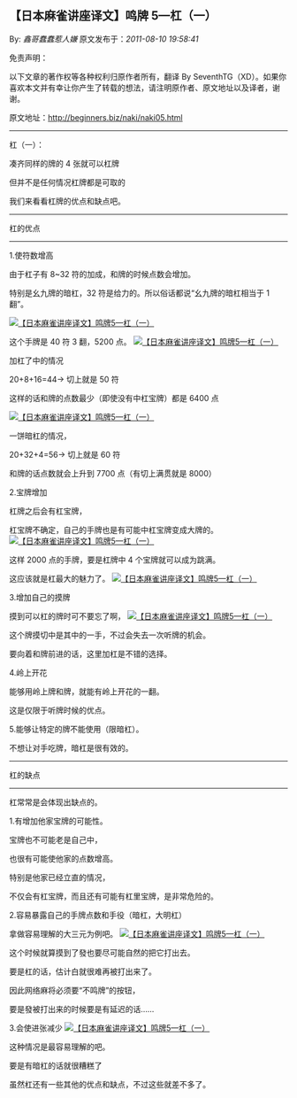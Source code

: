 ## 【日本麻雀讲座译文】鸣牌 5—杠（一）

By: _鑫哥蠢蠢惹人嫌_ 原文发布于：_2011-08-10 19:58:41_

免责声明：

以下文章的著作权等各种权利归原作者所有，翻译 By
SeventhTG（XD）。如果你喜欢本文并有幸让你产生了转载的想法，请注明原作者、原文地址以及译者，谢谢。

原文地址：http://beginners.biz/naki/naki05.html

---

杠（一）：

凑齐同样的牌的 4 张就可以杠牌

但并不是任何情况杠牌都是可取的

我们来看看杠牌的优点和缺点吧。

---

杠的优点

---

1.使符数增高

由于杠子有 8~32 符的加成，和牌的时候点数会增加。

特别是幺九牌的暗杠，32 符是给力的。所以俗话都说“幺九牌的暗杠相当于 1 翻”。

[![【日本麻雀讲座译文】鸣牌5—杠（一）](http://s2.sinaimg.cn/middle/7f78b76fgaa2599fb9f61&690)](http://photo.blog.sina.com.cn/showpic.html#blogid=7f78b76f0100v5ml&url=http://s2.sinaimg.cn/orignal/7f78b76fgaa2599fb9f61)

这个手牌是 40 符 3 翻，5200 点。
[![【日本麻雀讲座译文】鸣牌5—杠（一）](http://s9.sinaimg.cn/middle/7f78b76fgaa259d2425e8&690)](http://photo.blog.sina.com.cn/showpic.html#blogid=7f78b76f0100v5ml&url=http://s9.sinaimg.cn/orignal/7f78b76fgaa259d2425e8)

加杠了中的情况

20+8+16=44→ 切上就是 50 符

这样的话和牌的点数最少（即使没有中杠宝牌）都是 6400 点

[![【日本麻雀讲座译文】鸣牌5—杠（一）](http://s12.sinaimg.cn/middle/7f78b76fgaa25ab0f6e3b&690)](http://photo.blog.sina.com.cn/showpic.html#blogid=7f78b76f0100v5ml&url=http://s12.sinaimg.cn/orignal/7f78b76fgaa25ab0f6e3b)

一饼暗杠的情况，

20+32+4=56→ 切上就是 60 符

和牌的话点数就会上升到 7700 点（有切上满贯就是 8000）

2.宝牌增加

杠牌之后会有杠宝牌，

杠宝牌不确定，自己的手牌也是有可能中杠宝牌变成大牌的。
[![【日本麻雀讲座译文】鸣牌5—杠（一）](http://s6.sinaimg.cn/middle/7f78b76fgaa25c4fc97a5&690)](http://photo.blog.sina.com.cn/showpic.html#blogid=7f78b76f0100v5ml&url=http://s6.sinaimg.cn/orignal/7f78b76fgaa25c4fc97a5)

这样 2000 点的手牌，要是杠牌中 4 个宝牌就可以成为跳满。

这应该就是杠最大的魅力了。
[![【日本麻雀讲座译文】鸣牌5—杠（一）](http://s12.sinaimg.cn/middle/7f78b76fgaa25cc56c82b&690)](http://photo.blog.sina.com.cn/showpic.html#blogid=7f78b76f0100v5ml&url=http://s12.sinaimg.cn/orignal/7f78b76fgaa25cc56c82b)

3.增加自己的摸牌

摸到可以杠的牌时可不要忘了啊，
[![【日本麻雀讲座译文】鸣牌5—杠（一）](http://s9.sinaimg.cn/middle/7f78b76fgaa25d5ff0288&690)](http://photo.blog.sina.com.cn/showpic.html#blogid=7f78b76f0100v5ml&url=http://s9.sinaimg.cn/orignal/7f78b76fgaa25d5ff0288)

这个牌摸切中是其中的一手，不过会失去一次听牌的机会。

要向着和牌前进的话，这里加杠是不错的选择。

4.岭上开花

能够用岭上牌和牌，就能有岭上开花的一翻。

这是仅限于听牌时候的优点。

5.能够让特定的牌不能使用（限暗杠）。

不想让对手吃牌，暗杠是很有效的。

---

杠的缺点

---

杠常常是会体现出缺点的。

1.有增加他家宝牌的可能性。

宝牌也不可能老是自己中，

也很有可能使他家的点数增高。

特别是他家已经立直的情况，

不仅会有杠宝牌，而且还有可能有杠里宝牌，是非常危险的。

2.容易暴露自己的手牌点数和手役（暗杠，大明杠）

拿做容易理解的大三元为例吧。
[![【日本麻雀讲座译文】鸣牌5—杠（一）](http://s11.sinaimg.cn/middle/7f78b76fgaa2610a88f2a&690)](http://photo.blog.sina.com.cn/showpic.html#blogid=7f78b76f0100v5ml&url=http://s11.sinaimg.cn/orignal/7f78b76fgaa2610a88f2a)

这个时候就算摸到了發也要尽可能自然的把它打出去。

要是杠的话，估计白就很难再被打出来了。

因此网络麻将必须要“不鸣牌”的按钮，

要是發被打出来的时候要是有延迟的话……

3.会使进张减少
[![【日本麻雀讲座译文】鸣牌5—杠（一）](http://s1.sinaimg.cn/middle/7f78b76fgaa2657a863f0&690)](http://photo.blog.sina.com.cn/showpic.html#blogid=7f78b76f0100v5ml&url=http://s1.sinaimg.cn/orignal/7f78b76fgaa2657a863f0)

这种情况是最容易理解的吧。

要是有暗杠的话就很糟糕了

虽然杠还有一些其他的优点和缺点，不过这些就差不多了。
